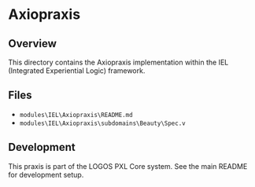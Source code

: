 # Axiopraxis

## Overview

This directory contains the Axiopraxis implementation within the IEL (Integrated Experiential Logic) framework.

## Files

- `modules\IEL\Axiopraxis\README.md`
- `modules\IEL\Axiopraxis\subdomains\Beauty\Spec.v`

## Development

This praxis is part of the LOGOS PXL Core system. See the main README for development setup.
